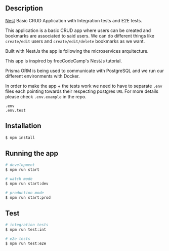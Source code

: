 ## Description

[Nest](https://github.com/nestjs/nest) Basic CRUD Application with Integration tests and E2E tests.

This application is a basic CRUD app where users can be created and bookmarks are associated to said users. We can do different things like `create/edit` users and `create/edit/delete` bookmarks as we want.

Built with NestJs the app is following the microservices arquitecture.

This app is inspired by freeCodeCamp's NestJs tutorial.

Prisma ORM is being used to communicate with PostgreSQL and we run our different environments with Docker.

In order to make the app + the tests work we need to have to separate `.env` files each pointing towards their respecting postgres `URL`
For more details please check `.env.example` in the repo.

```
.env
.env.test
```

## Installation

```bash
$ npm install
```

## Running the app

```bash
# development
$ npm run start

# watch mode
$ npm run start:dev

# production mode
$ npm run start:prod
```

## Test

```bash
# integration tests
$ npm run test:int

# e2e tests
$ npm run test:e2e
```
